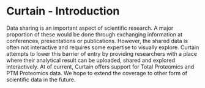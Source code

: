 # Curtain - Introduction

Data sharing is an important aspect of scientific research. A major proportion of these would be done through exchanging 
information at conferences, presentations or publications. However, the shared data is often not interactive and requires 
some expertise to visually explore.
Curtain attempts to lower this barrier of entry by providing researchers with a place where their analytical result can 
be uploaded, shared and explored interactively. At of current, Curtain offers support for Total Proteomics and PTM 
Proteomics data. We hope to extend the coverage to other form of scientific data in the future.


